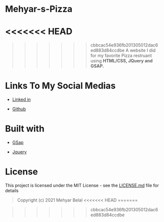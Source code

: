 # Mehyar-s-Pizza

<<<<<<< HEAD
=======

>>>>>>> cbbcac54e936fb201305012dac6ed883d84ccdbe
A website I did for my favorite Pizza restruant using **HTML/CSS, JQuery and GSAP.**

# Links To My Social Medias

- [Linked in](https://www.linkedin.com/in/mehyar-belal-381710117/)

- [Github](https://www.linkedin.com/in/mehyar-belal-381710117/)

# Built with

- [GSap](https://greensock.com/gsap/)

- [Jquery](https://jquery.com/)

# License

This project is licensed under the MIT License - see the [LICENSE.md](#) file for details

> Copyright (c) 2021 Mehyar Belal
<<<<<<< HEAD
=======



>>>>>>> cbbcac54e936fb201305012dac6ed883d84ccdbe
